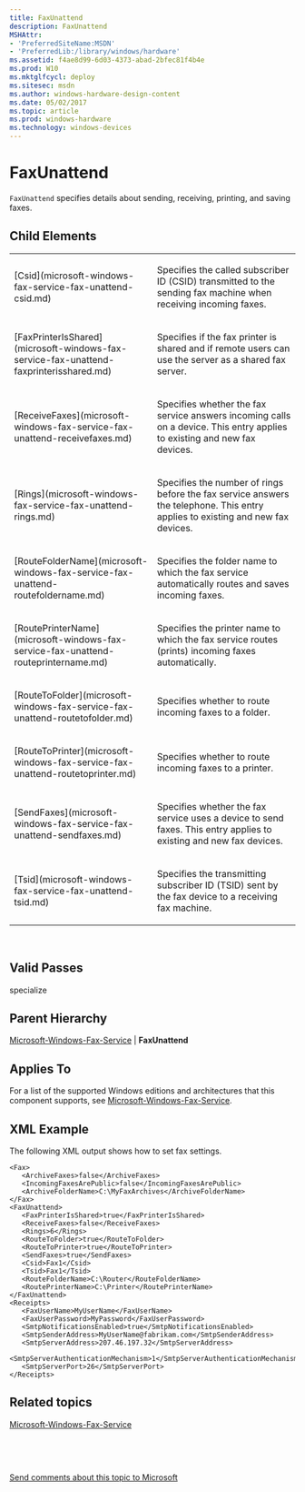 ```yaml
---
title: FaxUnattend
description: FaxUnattend
MSHAttr:
- 'PreferredSiteName:MSDN'
- 'PreferredLib:/library/windows/hardware'
ms.assetid: f4ae8d99-6d03-4373-abad-2bfec81f4b4e
ms.prod: W10
ms.mktglfcycl: deploy
ms.sitesec: msdn
ms.author: windows-hardware-design-content
ms.date: 05/02/2017
ms.topic: article
ms.prod: windows-hardware
ms.technology: windows-devices
---
```


# FaxUnattend


`FaxUnattend` specifies details about sending, receiving, printing, and saving faxes.

## Child Elements


<table>
<colgroup>
<col width="50%" />
<col width="50%" />
</colgroup>
<tbody>
<tr class="odd">
<td><p>[Csid](microsoft-windows-fax-service-fax-unattend-csid.md)</p></td>
<td><p>Specifies the called subscriber ID (CSID) transmitted to the sending fax machine when receiving incoming faxes.</p></td>
</tr>
<tr class="even">
<td><p>[FaxPrinterIsShared](microsoft-windows-fax-service-fax-unattend-faxprinterisshared.md)</p></td>
<td><p>Specifies if the fax printer is shared and if remote users can use the server as a shared fax server.</p></td>
</tr>
<tr class="odd">
<td><p>[ReceiveFaxes](microsoft-windows-fax-service-fax-unattend-receivefaxes.md)</p></td>
<td><p>Specifies whether the fax service answers incoming calls on a device. This entry applies to existing and new fax devices.</p></td>
</tr>
<tr class="even">
<td><p>[Rings](microsoft-windows-fax-service-fax-unattend-rings.md)</p></td>
<td><p>Specifies the number of rings before the fax service answers the telephone. This entry applies to existing and new fax devices.</p></td>
</tr>
<tr class="odd">
<td><p>[RouteFolderName](microsoft-windows-fax-service-fax-unattend-routefoldername.md)</p></td>
<td><p>Specifies the folder name to which the fax service automatically routes and saves incoming faxes.</p></td>
</tr>
<tr class="even">
<td><p>[RoutePrinterName](microsoft-windows-fax-service-fax-unattend-routeprintername.md)</p></td>
<td><p>Specifies the printer name to which the fax service routes (prints) incoming faxes automatically.</p></td>
</tr>
<tr class="odd">
<td><p>[RouteToFolder](microsoft-windows-fax-service-fax-unattend-routetofolder.md)</p></td>
<td><p>Specifies whether to route incoming faxes to a folder.</p></td>
</tr>
<tr class="even">
<td><p>[RouteToPrinter](microsoft-windows-fax-service-fax-unattend-routetoprinter.md)</p></td>
<td><p>Specifies whether to route incoming faxes to a printer.</p></td>
</tr>
<tr class="odd">
<td><p>[SendFaxes](microsoft-windows-fax-service-fax-unattend-sendfaxes.md)</p></td>
<td><p>Specifies whether the fax service uses a device to send faxes. This entry applies to existing and new fax devices.</p></td>
</tr>
<tr class="even">
<td><p>[Tsid](microsoft-windows-fax-service-fax-unattend-tsid.md)</p></td>
<td><p>Specifies the transmitting subscriber ID (TSID) sent by the fax device to a receiving fax machine.</p></td>
</tr>
</tbody>
</table>

 

## Valid Passes


specialize

## Parent Hierarchy


[Microsoft-Windows-Fax-Service](microsoft-windows-fax-service.md) | **FaxUnattend**

## Applies To


For a list of the supported Windows editions and architectures that this component supports, see [Microsoft-Windows-Fax-Service](microsoft-windows-fax-service.md).

## XML Example


The following XML output shows how to set fax settings.

``` syntax
<Fax>
   <ArchiveFaxes>false</ArchiveFaxes>
   <IncomingFaxesArePublic>false</IncomingFaxesArePublic>
   <ArchiveFolderName>C:\MyFaxArchives</ArchiveFolderName>
</Fax>
<FaxUnattend>
   <FaxPrinterIsShared>true</FaxPrinterIsShared>
   <ReceiveFaxes>false</ReceiveFaxes>
   <Rings>6</Rings>
   <RouteToFolder>true</RouteToFolder>
   <RouteToPrinter>true</RouteToPrinter>
   <SendFaxes>true</SendFaxes>
   <Csid>Fax1</Csid>
   <Tsid>Fax1</Tsid>
   <RouteFolderName>C:\Router</RouteFolderName>
   <RoutePrinterName>C:\Printer</RoutePrinterName>
</FaxUnattend>
<Receipts>
   <FaxUserName>MyUserName</FaxUserName>
   <FaxUserPassword>MyPassword</FaxUserPassword>
   <SmtpNotificationsEnabled>true</SmtpNotificationsEnabled>
   <SmtpSenderAddress>MyUserName@fabrikam.com</SmtpSenderAddress>
   <SmtpServerAddress>207.46.197.32</SmtpServerAddress>
   <SmtpServerAuthenticationMechanism>1</SmtpServerAuthenticationMechanism>
   <SmtpServerPort>26</SmtpServerPort>
</Receipts>
```

## Related topics


[Microsoft-Windows-Fax-Service](microsoft-windows-fax-service.md)

 

 

[Send comments about this topic to Microsoft](mailto:wsddocfb@microsoft.com?subject=Documentation%20feedback%20%5Bp_unattend\p_unattend%5D:%20FaxUnattend%20%20RELEASE:%20%2810/3/2016%29&body=%0A%0APRIVACY%20STATEMENT%0A%0AWe%20use%20your%20feedback%20to%20improve%20the%20documentation.%20We%20don't%20use%20your%20email%20address%20for%20any%20other%20purpose,%20and%20we'll%20remove%20your%20email%20address%20from%20our%20system%20after%20the%20issue%20that%20you're%20reporting%20is%20fixed.%20While%20we're%20working%20to%20fix%20this%20issue,%20we%20might%20send%20you%20an%20email%20message%20to%20ask%20for%20more%20info.%20Later,%20we%20might%20also%20send%20you%20an%20email%20message%20to%20let%20you%20know%20that%20we've%20addressed%20your%20feedback.%0A%0AFor%20more%20info%20about%20Microsoft's%20privacy%20policy,%20see%20http://privacy.microsoft.com/default.aspx. "Send comments about this topic to Microsoft")





